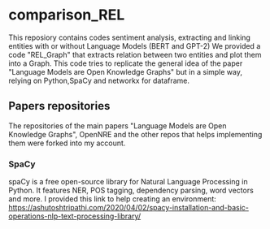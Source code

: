 # comparison_REL
This reposiory contains codes sentiment analysis, extracting and linking entities with or without Language Models (BERT and GPT-2)
We provided a code "REL_Graph" that extracts relation between two entities and plot them into a Graph. This code tries to replicate the general idea of the paper "Language Models are Open Knowledge Graphs" but in a simple way, relying on Python,SpaCy and networkx for dataframe.
## Papers repositories
The repositories of the main papers "Language Models are Open Knowledge Graphs", OpenNRE and the other repos that helps implementing them were forked into my account.
### SpaCy
spaCy is a free open-source library for Natural Language Processing in Python. It features NER, POS tagging, dependency parsing, word vectors and more. I provided this link to help creating an environment: https://ashutoshtripathi.com/2020/04/02/spacy-installation-and-basic-operations-nlp-text-processing-library/

